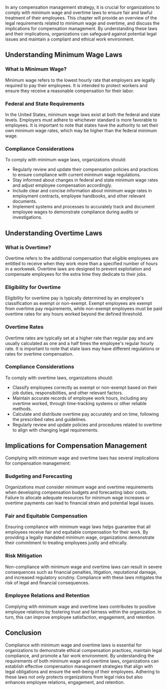 
In any compensation management strategy, it is crucial for organizations to comply with minimum wage and overtime laws to ensure fair and lawful treatment of their employees. This chapter will provide an overview of the legal requirements related to minimum wage and overtime, and discuss the implications for compensation management. By understanding these laws and their implications, organizations can safeguard against potential legal issues and maintain a compliant and ethical work environment.

Understanding Minimum Wage Laws
-------------------------------

### What is Minimum Wage?

Minimum wage refers to the lowest hourly rate that employers are legally required to pay their employees. It is intended to protect workers and ensure they receive a reasonable compensation for their labor.

### Federal and State Requirements

In the United States, minimum wage laws exist at both the federal and state levels. Employers must adhere to whichever standard is more favorable to employees. It is important to note that states have the authority to set their own minimum wage rates, which may be higher than the federal minimum wage.

### Compliance Considerations

To comply with minimum wage laws, organizations should:

* Regularly review and update their compensation policies and practices to ensure compliance with current minimum wage regulations.
* Stay informed about changes in federal and state minimum wage rates and adjust employee compensation accordingly.
* Include clear and concise information about minimum wage rates in employment contracts, employee handbooks, and other relevant documents.
* Implement systems and processes to accurately track and document employee wages to demonstrate compliance during audits or investigations.

Understanding Overtime Laws
---------------------------

### What is Overtime?

Overtime refers to the additional compensation that eligible employees are entitled to receive when they work more than a specified number of hours in a workweek. Overtime laws are designed to prevent exploitation and compensate employees for the extra time they dedicate to their jobs.

### Eligibility for Overtime

Eligibility for overtime pay is typically determined by an employee's classification as exempt or non-exempt. Exempt employees are exempt from overtime pay requirements, while non-exempt employees must be paid overtime rates for any hours worked beyond the defined threshold.

### Overtime Rates

Overtime rates are typically set at a higher rate than regular pay and are usually calculated as one and a half times the employee's regular hourly rate. It is important to note that state laws may have different regulations or rates for overtime compensation.

### Compliance Considerations

To comply with overtime laws, organizations should:

* Classify employees correctly as exempt or non-exempt based on their job duties, responsibilities, and other relevant factors.
* Maintain accurate records of employee work hours, including any overtime worked, through time-tracking systems or other reliable methods.
* Calculate and distribute overtime pay accurately and on time, following the prescribed rates and guidelines.
* Regularly review and update policies and procedures related to overtime to align with changing legal requirements.

Implications for Compensation Management
----------------------------------------

Complying with minimum wage and overtime laws has several implications for compensation management:

### Budgeting and Forecasting

Organizations must consider minimum wage and overtime requirements when developing compensation budgets and forecasting labor costs. Failure to allocate adequate resources for minimum wage increases or overtime payments can lead to financial strain and potential legal issues.

### Fair and Equitable Compensation

Ensuring compliance with minimum wage laws helps guarantee that all employees receive fair and equitable compensation for their work. By providing a legally mandated minimum wage, organizations demonstrate their commitment to treating employees justly and ethically.

### Risk Mitigation

Non-compliance with minimum wage and overtime laws can result in severe consequences such as financial penalties, litigation, reputational damage, and increased regulatory scrutiny. Compliance with these laws mitigates the risk of legal and financial consequences.

### Employee Relations and Retention

Complying with minimum wage and overtime laws contributes to positive employee relations by fostering trust and fairness within the organization. In turn, this can improve employee satisfaction, engagement, and retention.

Conclusion
----------

Compliance with minimum wage and overtime laws is essential for organizations to demonstrate ethical compensation practices, maintain legal compliance, and promote a fair work environment. By understanding the requirements of both minimum wage and overtime laws, organizations can establish effective compensation management strategies that align with legal obligations and ensure the well-being of their employees. Adhering to these laws not only protects organizations from legal risks but also enhances employee relations, engagement, and retention.
